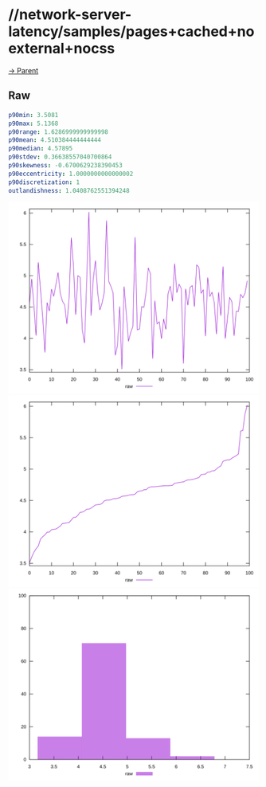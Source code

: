 
# //network-server-latency/samples/pages+cached+noexternal+nocss

[→ Parent](../..)


## Raw


```yaml
p90min: 3.5081
p90max: 5.1368
p90range: 1.6286999999999998
p90mean: 4.510384444444444
p90median: 4.57895
p90stdev: 0.36638557040700864
p90skewness: -0.6700629238390453
p90eccentricity: 1.0000000000000002
p90discretization: 1
outlandishness: 1.0408762551394248

```

![PLOT: raw-values](./raw/values.svg)![PLOT: raw-sorted](./raw/sorted.svg)![PLOT: raw-histogram](./raw/histogram.svg)